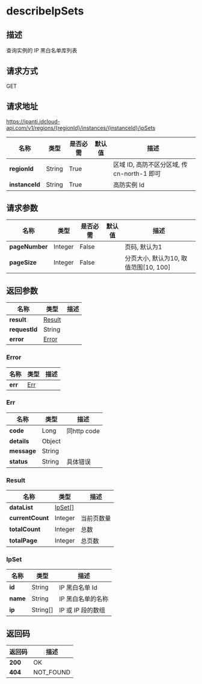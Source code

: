 # describeIpSets


## 描述
查询实例的 IP 黑白名单库列表

## 请求方式
GET

## 请求地址
https://ipanti.jdcloud-api.com/v1/regions/{regionId}/instances/{instanceId}/ipSets

|名称|类型|是否必需|默认值|描述|
|---|---|---|---|---|
|**regionId**|String|True| |区域 ID, 高防不区分区域, 传 cn-north-1 即可|
|**instanceId**|String|True| |高防实例 Id|

## 请求参数
|名称|类型|是否必需|默认值|描述|
|---|---|---|---|---|
|**pageNumber**|Integer|False| |页码, 默认为1|
|**pageSize**|Integer|False| |分页大小, 默认为10, 取值范围[10, 100]|


## 返回参数
|名称|类型|描述|
|---|---|---|
|**result**|[Result](describeipsets#result)| |
|**requestId**|String| |
|**error**|[Error](describeipsets#error)| |

### <div id="error">Error</div>
|名称|类型|描述|
|---|---|---|
|**err**|[Err](describeipsets#err)| |
### <div id="err">Err</div>
|名称|类型|描述|
|---|---|---|
|**code**|Long|同http code|
|**details**|Object| |
|**message**|String| |
|**status**|String|具体错误|
### <div id="result">Result</div>
|名称|类型|描述|
|---|---|---|
|**dataList**|[IpSet[]](describeipsets#ipset)| |
|**currentCount**|Integer|当前页数量|
|**totalCount**|Integer|总数|
|**totalPage**|Integer|总页数|
### <div id="ipset">IpSet</div>
|名称|类型|描述|
|---|---|---|
|**id**|String|IP 黑白名单 Id|
|**name**|String|IP 黑白名单的名称|
|**ip**|String[]|IP 或 IP 段的数组|

## 返回码
|返回码|描述|
|---|---|
|**200**|OK|
|**404**|NOT_FOUND|
